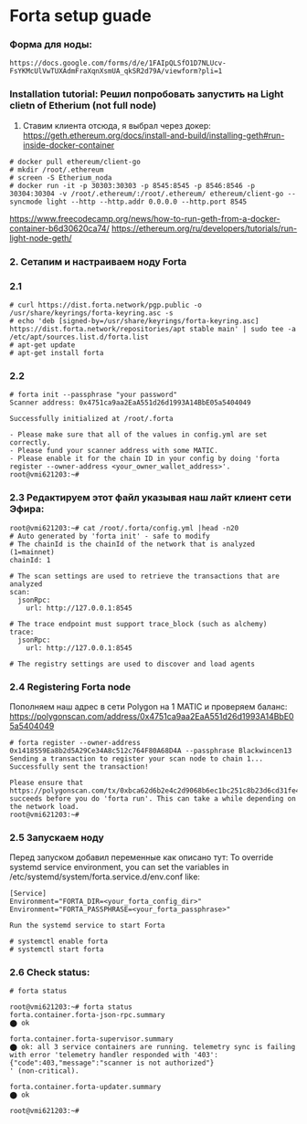 # Forta setup guade
### Форма для ноды:
```https://docs.google.com/forms/d/e/1FAIpQLSfO1D7NLUcv-FsYKMcUlVwTUXAdmFraXqnXsmUA_qkSR2d79A/viewform?pli=1```

### Installation tutorial: Решил попробовать запустить на Light clietn of Etherium (not full node)


1. Ставим клиента отсюда, я выбрал через докер:
https://geth.ethereum.org/docs/install-and-build/installing-geth#run-inside-docker-container
```
# docker pull ethereum/client-go
# mkdir /root/.ethereum
# screen -S Etherium_noda
# docker run -it -p 30303:30303 -p 8545:8545 -p 8546:8546 -p 30304:30304 -v /root/.ethereum/:/root/.ethereum/ ethereum/client-go --syncmode light --http --http.addr 0.0.0.0 --http.port 8545
```
https://www.freecodecamp.org/news/how-to-run-geth-from-a-docker-container-b6d30620ca74/ 
https://ethereum.org/ru/developers/tutorials/run-light-node-geth/

### 2. Сетапим и настраиваем ноду Forta
### 2.1
```
# curl https://dist.forta.network/pgp.public -o /usr/share/keyrings/forta-keyring.asc -s
# echo 'deb [signed-by=/usr/share/keyrings/forta-keyring.asc] https://dist.forta.network/repositories/apt stable main' | sudo tee -a /etc/apt/sources.list.d/forta.list
# apt-get update
# apt-get install forta
```
### 2.2
```
# forta init --passphrase "your password"
Scanner address: 0x4751ca9aa2EaA551d26d1993A14BbE05a5404049

Successfully initialized at /root/.forta

- Please make sure that all of the values in config.yml are set correctly.
- Please fund your scanner address with some MATIC.
- Please enable it for the chain ID in your config by doing 'forta register --owner-address <your_owner_wallet_address>'.
root@vmi621203:~#
```

### 2.3 Редактируем этот файл указывая наш лайт клиент сети Эфира:
```
root@vmi621203:~# cat /root/.forta/config.yml |head -n20
# Auto generated by 'forta init' - safe to modify
# The chainId is the chainId of the network that is analyzed (1=mainnet)
chainId: 1

# The scan settings are used to retrieve the transactions that are analyzed
scan:
  jsonRpc:
    url: http://127.0.0.1:8545

# The trace endpoint must support trace_block (such as alchemy)
trace:
  jsonRpc:
    url: http://127.0.0.1:8545

# The registry settings are used to discover and load agents
```
### 2.4 Registering Forta node
Пополняем наш адрес в сети Polygon на 1 MATIC и проверяем баланс:
https://polygonscan.com/address/0x4751ca9aa2EaA551d26d1993A14BbE05a5404049 

```
# forta register --owner-address 0x1418559Ea8b2d5A29Ce34A8c512c764F80A68D4A --passphrase Blackwincen13
Sending a transaction to register your scan node to chain 1...
Successfully sent the transaction!

Please ensure that https://polygonscan.com/tx/0xbca62d6b2e4c2d9068b6ec1bc251c8b23d6cd31fe42b33df829beea62d5f6adf succeeds before you do 'forta run'. This can take a while depending on the network load.
root@vmi621203:~#
```
### 2.5 Запускаем ноду
Перед запуском добавил переменные как описано тут:
To override systemd service environment, you can set the variables in /etc/systemd/system/forta.service.d/env.conf like:
```
[Service]
Environment="FORTA_DIR=<your_forta_config_dir>"
Environment="FORTA_PASSPHRASE=<your_forta_passphrase>"

Run the systemd service to start Forta

# systemctl enable forta
# systemctl start forta
```
### 2.6 Check status:
 ```
 # forta status

root@vmi621203:~# forta status
forta.container.forta-json-rpc.summary
⬤ ok

forta.container.forta-supervisor.summary
⬤ ok: all 3 service containers are running. telemetry sync is failing with error 'telemetry handler responded with '403': {"code":403,"message":"scanner is not authorized"}
' (non-critical).

forta.container.forta-updater.summary
⬤ ok

root@vmi621203:~#
```
